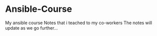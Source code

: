 # Ansible-Course
My ansible course Notes that i teached to my co-workers
The notes will update as we go further...
